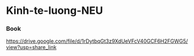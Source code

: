 # Kinh-te-luong-NEU
### Book
https://drive.google.com/file/d/1rDytbqGt3z9XdUeVFcV40GCF6H2FGWG5/view?usp=share_link
